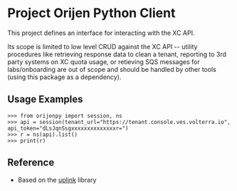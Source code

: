 # Project Orijen Python Client
This project defines an interface for interacting with the XC API.

Its scope is limited to low level CRUD against the XC API -- utility procedures like retrieving response data to clean a tenant, reporting to 3rd party systems on XC quota usage, or retieving SQS messages for labs/onboarding are out of scope and should be handled by other tools (using this package as a dependency).

## Usage Examples
```shell
>>> from orijenpy import session, ns
>>> api = session(tenant_url="https://tenant.console.ves.volterra.io", api_token="dLsJqnSsgxxxxxxxxxxxxxxr=")
>>> r = ns(api).list()
>>> print(r)
```

## Reference
- Based on the [uplink](https://uplink.readthedocs.io/en/stable/user/quickstart.html) library
